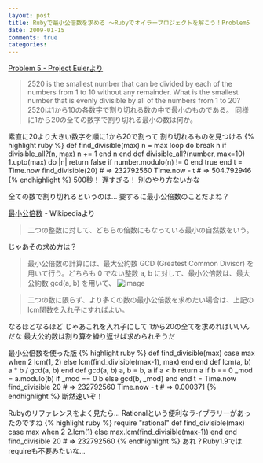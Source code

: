 ```yaml
---
layout: post
title: Rubyで最小公倍数を求める ～Rubyでオイラープロジェクトを解こう！Problem5
date: 2009-01-15
comments: true
categories:
---
```



[Problem 5 - Project Eulerより](http://projecteuler.net/index.php?section=problems&id=5)
> 
> 2520 is the smallest number that can be divided by each of the numbers from 1 to 10 without any remainder.
> What is the smallest number that is evenly divisible by all of the numbers from 1 to 20?
> 2520は1から10の各数字で割り切れる数の中で最小のものである。
> 同様に1から20の全ての数字で割り切れる最小の数は何か。


素直に20より大きい数字を順に1から20で割って
割り切れるものを見つける
{% highlight ruby %}
 def find_divisible(max)
   n = max
   loop do
     break n if divisible_all?(n, max)
     n += 1
   end
   n
 end
 def divisible_all?(number, max=10)
   1.upto(max) do |n|
     return false if number.modulo(n) != 0
   end
   true
 end
 t = Time.now
 find_divisible(20) # => 232792560
 Time.now - t # => 504.792946
{% endhighlight %}
500秒！
遅すぎる！
別のやり方ないかな

全ての数で割り切れるというのは…
要するに最小公倍数のことだよね？

[最小公倍数](http://ja.wikipedia.org/wiki/%E6%9C%80%E5%B0%8F%E5%85%AC%E5%80%8D%E6%95%B0) - Wikipediaより
> 
> 二つの整数に対して、どちらの倍数にもなっている最小の自然数をいう。

じゃあその求め方は？
> 
> 最小公倍数の計算には、最大公約数 GCD (Greatest Common Divisor) を用いて行う。どちらも 0 でない整数 a, b に対して、最小公倍数は、最大公約数 gcd(a, b) を用いて、
> ![image](http://img.f.hatena.ne.jp/images/fotolife/k/keyesberry/20090115/20090115082304.png)

> 二つの数に限らず、より多くの数の最小公倍数を求めたい場合は、上記のlcm関数を入れ子にすればよい。

なるほどなるほど
じゃあこれを入れ子にして
1から20の全てを求めればいいんだな
最大公約数は割り算を繰り返せば求められそうだ

最小公倍数を使った版
{% highlight ruby %}
 def find_divisible(max)
   case max
   when 2
     lcm(1, 2)
   else
     lcm(find_divisible(max-1), max)
   end
 end
 def lcm(a, b)
   a * b / gcd(a, b)
 end
 def gcd(a, b)
   a, b = b, a if a < b
   return a if b == 0
   _mod = a.modulo(b)
   if _mod == 0
     b
   else
     gcd(b, _mod)
   end
 end
 t = Time.now
 find_divisible 20 # => 232792560
 Time.now - t # => 0.000371
{% endhighlight %}
断然速いぞ！

Rubyのリファレンスをよく見たら…
Rationalという便利なライブラリーがあったのですね
{% highlight ruby %}
require "rational"
def find_divisible(max)
  case max
  when 2
    2.lcm(1)
  else
    max.lcm(find_divisible(max-1))
  end
end
find_divisible 20 # => 232792560
{% endhighlight %}
あれ？Ruby1.9ではrequireも不要みたいな…